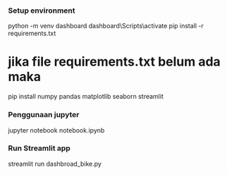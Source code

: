 ### Setup environment

python -m venv dashboard
dashboard\Scripts\activate
pip install -r requirements.txt
# jika file requirements.txt belum ada maka
pip install numpy pandas matplotlib seaborn streamlit

### Penggunaan jupyter

jupyter notebook notebook.ipynb

### Run Streamlit app

streamlit run dashbroad_bike.py

